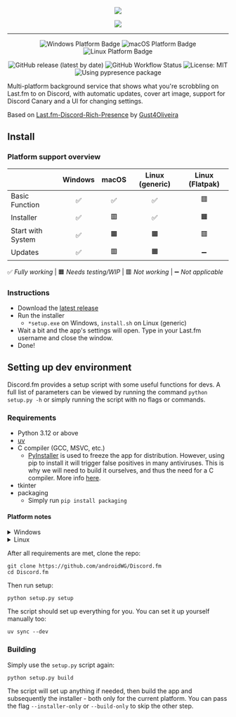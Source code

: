 <p align="center">
  <img src="https://i.imgur.com/sBPf84B.png" style="max-height: 128px">
</p>
<p align="center">
  <img src="https://i.imgur.com/EcePBfb.gif" style="max-height: 350px">
</p>

----

<p align="center">
   <img src="https://img.shields.io/badge/Windows-0078D6?style=for-the-badge&logoColor=white" alt="Windows Platform Badge">
   <img src="https://img.shields.io/badge/MacOS-grey?style=for-the-badge&logoColor=white" alt="macOS Platform Badge">
   <img src="https://img.shields.io/badge/Linux-yellow?style=for-the-badge&logoColor=white" alt="Linux Platform Badge">
</p>

<p align="center">
   <img alt="GitHub release (latest by date)" src="https://img.shields.io/github/downloads/androidWG/Discord.fm/latest/total?label=downloads&style=flat-square">
    <img alt="GitHub Workflow Status" src="https://img.shields.io/github/actions/workflow/status/androidWG/Discord.fm/test-build.yml?style=flat-square">
   <img src="https://img.shields.io/github/license/AndroidWG/Discord.fm?style=flat-square" alt="License: MIT">
   <img src="https://img.shields.io/badge/using-pypresence-00bb88.svg?style=flat-square&logo=discord&logoWidth=20&logoColor=white" alt="Using pypresence package">
</p>

Multi-platform background service that shows what you're scrobbling on Last.fm to on Discord, with automatic updates, cover art image, support for Discord Canary and a UI for changing settings.

Based on [Last.fm-Discord-Rich-Presence](https://github.com/Gust4Oliveira/Last.fm-Discord-Rich-Presence) by [Gust4Oliveira](https://github.com/Gust4Oliveira)

## Install

### Platform support overview

|                   | Windows | macOS | Linux (generic) | Linux (Flatpak) |
|-------------------|:-------:|:-----:|:---------------:|:---------------:|
| Basic Function    |    ✅    |   ✅   |        ✅        |       🟥        |
| Installer         |    ✅    |  🟥   |        ✅        |       🟧        |
| Start with System |    ✅    |  🟧   |       🟧        |       🟥        |
| Updates           |    ✅    |  🟥   |       🟧        |        ➖        |

✅ _Fully working_ |
🟧 _Needs testing/WIP_ |
🟥 _Not working_ |
➖ _Not applicable_

### Instructions

- Download the [latest release](https://github.com/androidWG/Discord.fm/releases/latest)
- Run the installer
    - `*setup.exe` on Windows, `install.sh` on Linux (generic)
- Wait a bit and the app's settings will open. Type in your Last.fm username and close the window.
- Done!

## Setting up dev environment

Discord.fm provides a setup script with some useful functions for devs. A full list of parameters can be viewed by running the command
`python setup.py -h` or simply running the script with no flags or commands.

### Requirements

- Python 3.12 or above
- [uv](https://docs.astral.sh/uv/getting-started/installation/)
- C compiler (GCC, MSVC, etc.)
    - [PyInstaller](https://github.com/pyinstaller/pyinstaller) is used to freeze the app for distribution. However, using pip to install it will trigger false positives in many antiviruses. This is why we will need to build it ourselves, and thus the need for a C compiler. More info [here](https://stackoverflow.com/questions/43777106/program-made-with-pyinstaller-now-seen-as-a-trojan-horse-by-avg).
- tkinter
- packaging
    - Simply run `pip install packaging`

#### Platform notes

<details>
<summary>Windows</summary>

- Visual Studio with the C++ development option includes MSVC, if you don't have VS I recommend [MSYS2](https://www.msys2.org/) - includes GCC

</details>

<details>
<summary>Linux</summary>

- [PyGObject dependencies](https://pygobject.gnome.org/getting_started.html) - required by [pystray](https://pystray.readthedocs.io/en/latest/faq.html#how-do-i-use-pystray-in-a-virtualenv-on-linux), follow instructions for "
  **Installing from PyPI with pip**"
- tkinter might not be included in your installation, check by running
  `python -m tkinter`. Check install help for you distro here: https://stackoverflow.com/a/25905642

</details>

After all requirements are met, clone the repo:

````commandline
git clone https://github.com/androidWG/Discord.fm
cd Discord.fm
````

Then run setup:

```commandline
python setup.py setup
```

The script should set up everything for you. You can set it up yourself manually too:

```commandline
uv sync --dev
```

### Building

Simply use the `setup.py` script again:

````commandline
python setup.py build
````

The script will set up anything if needed, then build the app and subsequently the installer - both only for the current platform. You can pass the flag
`--installer-only` or `--build-only` to skip the other step.
